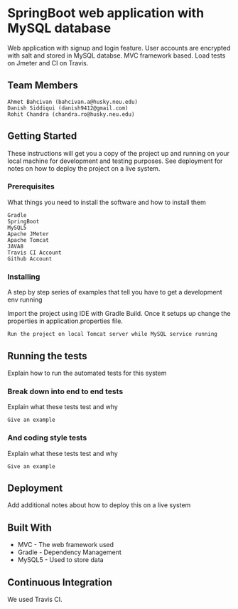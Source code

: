 # SpringBoot web application with MySQL database

Web application with signup and login feature. User accounts are encrypted with salt and stored in MySQL databse.
MVC framework based. Load tests on Jmeter and CI on Travis.

## Team Members
```
Ahmet Bahcivan (bahcivan.a@husky.neu.edu)
Danish Siddiqui (danish9412@gmail.com)
Rohit Chandra (chandra.ro@husky.neu.edu)
```

## Getting Started

These instructions will get you a copy of the project up and running on your local machine for development and testing purposes. See deployment for notes on how to deploy the project on a live system.

### Prerequisites

What things you need to install the software and how to install them

```
Gradle
SpringBoot
MySQL5
Apache JMeter
Apache Tomcat
JAVA8
Travis CI Account
Github Account
```

### Installing

A step by step series of examples that tell you have to get a development env running

Import the project using IDE with Gradle Build. Once it setups up change the properties in application.properties file.

```
Run the project on local Tomcat server while MySQL service running
```

## Running the tests

Explain how to run the automated tests for this system

### Break down into end to end tests

Explain what these tests test and why

```
Give an example
```

### And coding style tests

Explain what these tests test and why

```
Give an example
```

## Deployment

Add additional notes about how to deploy this on a live system

## Built With

* MVC - The web framework used
* Gradle - Dependency Management
* MySQL5 - Used to store data

## Continuous Integration

We used Travis CI.

